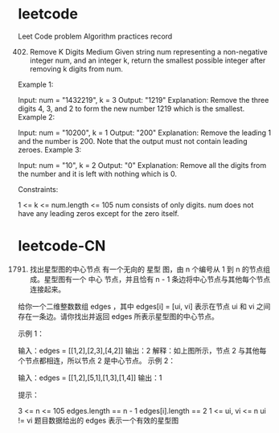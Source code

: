 # leetcode
Leet Code problem Algorithm practices record

402. Remove K Digits
Medium
Given string num representing a non-negative integer num, and an integer k, return the smallest possible integer after removing k digits from num.

Example 1:

Input: num = "1432219", k = 3
Output: "1219"
Explanation: Remove the three digits 4, 3, and 2 to form the new number 1219 which is the smallest.
Example 2:

Input: num = "10200", k = 1
Output: "200"
Explanation: Remove the leading 1 and the number is 200. Note that the output must not contain leading zeroes.
Example 3:

Input: num = "10", k = 2
Output: "0"
Explanation: Remove all the digits from the number and it is left with nothing which is 0.
 

Constraints:

1 <= k <= num.length <= 105
num consists of only digits.
num does not have any leading zeros except for the zero itself.

# leetcode-CN
1791. 找出星型图的中心节点
有一个无向的 星型 图，由 n 个编号从 1 到 n 的节点组成。星型图有一个 中心 节点，并且恰有 n - 1 条边将中心节点与其他每个节点连接起来。

给你一个二维整数数组 edges ，其中 edges[i] = [ui, vi] 表示在节点 ui 和 vi 之间存在一条边。请你找出并返回 edges 所表示星型图的中心节点。

示例 1：

输入：edges = [[1,2],[2,3],[4,2]]
输出：2
解释：如上图所示，节点 2 与其他每个节点都相连，所以节点 2 是中心节点。
示例 2：

输入：edges = [[1,2],[5,1],[1,3],[1,4]]
输出：1
 
提示：

3 <= n <= 105
edges.length == n - 1
edges[i].length == 2
1 <= ui, vi <= n
ui != vi
题目数据给出的 edges 表示一个有效的星型图